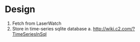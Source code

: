 # Design

1. Fetch from LaserWatch
2. Store in time-series sqlite database
   a. http://wiki.c2.com/?TimeSeriesInSql